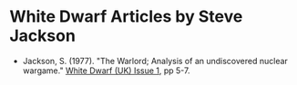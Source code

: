 # White Dwarf Articles by Steve Jackson

* Jackson, S. (1977). "The Warlord; Analysis of an undiscovered nuclear wargame." [White Dwarf (UK) Issue 1](/wd-uk/wd-uk-001-1977-06.md#the-warlord), pp 5-7.

